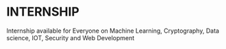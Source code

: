 # INTERNSHIP
Internship available for Everyone on Machine Learning, Cryptography, Data science, IOT, Security and Web Development
